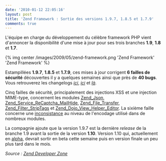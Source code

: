 ```yaml
---
date: '2010-01-12 22:05:16'
layout: post
title: 'Zend Framework : Sortie des versions 1.9.7, 1.8.5 et 1.7.9'
comments: true
---
```


L'équipe en charge du développement du célèbre framework PHP vient d'annoncer la disponibilité d'une mise à jour pour ses trois branches **1.9**, **1.8** et **1.7**.

{% img center /images/2009/05/zend-framework.png 'Zend Framework' 'Zend Framework' %}

Estampillées **1.9.7**, **1.8.5** et **1.7.9**, ces mises à jour corrigent **6 failles de sécurité** découvertes il y a quelques semaines ainsi que près de **40 bugs**. Vous retrouverez les changelogs [_ici_](http://framework.zend.com/changelog/1.9.7), [_ici_](http://framework.zend.com/changelog/1.8.5) et [_là_](http://framework.zend.com/changelog/1.7.9).

Cinq failles de sécurité, principalement des injections XSS et une injection MIME-type, concernent les modules [Zend\_Json](http://framework.zend.com/security/advisory/ZF2010-06), [Zend\_Service\_ReCaptcha\_MailHide](http://framework.zend.com/security/advisory/ZF2010-05), [Zend\_File\_Transfer](http://framework.zend.com/security/advisory/ZF2010-04), [Zend\_Filter\_StripTags](http://framework.zend.com/security/advisory/ZF2010-03) et [Zend\_Dojo\_View\_Helper\_Editor](http://framework.zend.com/security/advisory/ZF2010-02). La sixième faille concerne une [inconsistance](http://framework.zend.com/security/advisory/ZF2010-01) au niveau de l'encodage utilisé dans de nombreux modules.

La compagnie ajoute que la version 1.9.7 est la dernière _release_ de la branche 1.9 avant la sortie de la version **1.10**. Version 1.10 qui, actuellement en [alpha](http://devzone.zend.com/article/11503-Zend-Framework-1.10.0alpha1-Released), devrait sortir en beta cette semaine puis en version finale un peu plus tard dans le mois.

_Source : [Zend Developer Zone](http://devzone.zend.com/article/11622-Zend-Framework-1.9.7-1.8.5-and-1.7.9-Released)_
